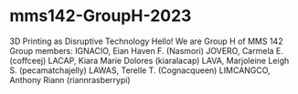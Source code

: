# mms142-GroupH-2023
3D Printing as Disruptive Technology
Hello! We are Group H of MMS 142
Group members: 
IGNACIO, Eian Haven F. (Nasmori)
JOVERO, Carmela E. (coffceej)
LACAP, Kiara Marie Dolores (kiaralacap)
LAVA, Marjoleine Leigh S. (pecamatchajelly)
LAWAS, Terelle T. (Cognacqueen)
LIMCANGCO, Anthony Riann (riannrasberrypi)

